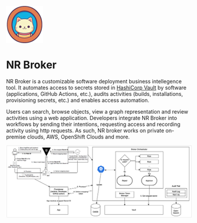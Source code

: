 <img src="./android-chrome-192x192.png" alt="NR Broker" width="100"/>

# NR Broker

NR Broker is a customizable software deployment business intellegence tool. It automates access to secrets stored in [HashiCorp Vault](https://www.vaultproject.io) by software (applications, GitHub Actions, etc.), audits activities (builds, installations, provisioning secrets, etc.) and enables access automation.

Users can search, browse objects, view a graph representation and review activities using a web application. Developers integrate NR Broker into workflows by sending their intentions, requesting access and recording activity using http requests. As such, NR broker works on private on-premise clouds, AWS, OpenShift Clouds and more.

<img src="./images/broker_architecture.png" alt="NR Broker Lifecycle" width="900"/>